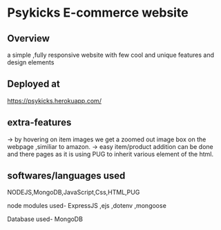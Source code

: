 # Psykicks E-commerce website
## Overview
a simple ,fully responsive website with few cool and unique features and design elements

## Deployed at
https://psykicks.herokuapp.com/

## extra-features
-> by hovering on item images we get a zoomed out image box on the webpage ,similiar to amazon.
-> easy item/product addition can be done and there pages as it is using PUG to inherit various element of the html.

## softwares/languages used
NODEJS,MongoDB,JavaScript,Css,HTML,PUG

node modules used-
ExpressJS ,ejs ,dotenv ,mongoose

Database used-
MongoDB
